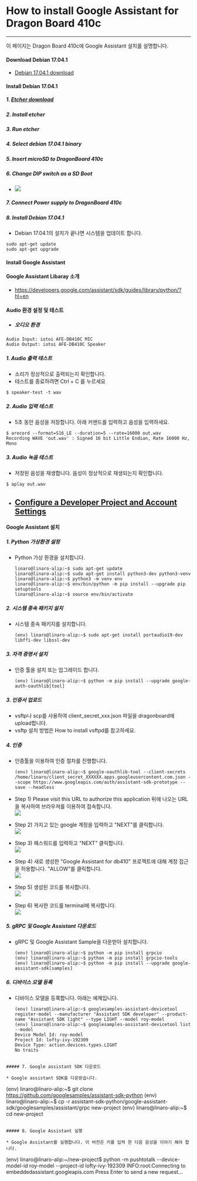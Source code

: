 # How to install Google Assistant for Dragon Board 410c

---

이 페이지는 Dragon Board 410c에 Google Assistant 설치를 설명합니다.

#### Download Debian 17.04.1

* [Debian 17.04.1 download](http://builds.96boards.org/releases/dragonboard410c/linaro/debian/17.04.1/dragonboard410c_sdcard_install_debian-246.zip)

#### Install Debian 17.04.1

##### 1. [Etcher download](https://etcher.io/)

##### 2. Install etcher

##### 3. Run etcher

##### 4. Select debian 17.04.1 binary

##### 5. Insert microSD to DragonBoard 410c

##### 6. Change DIP switch as a SD Boot

* ![](/assets/dragonBoard410c_junper_sdboot.png)

##### 7. Connect Power supply to DragonBoard 410c

##### 8. Install Debian 17.04.1
- Debian 17.04.1의 설치가 끝나면 시스템을 업데이트 합니다.
```
sudo apt-get update
sudo apt-get upgrade
```

#### Install Google Assistant

#### Google Assistant Libaray 소개
- https://developers.google.com/assistant/sdk/guides/library/python/?hl=en

#### Audio 환경 설정 및 테스트
- ##### 오디오 환경
```
Audio Input: iotoi AFE-DB410C MIC
Audio Output: iotoi AFE-DB410C Speaker
```

##### 1. Audio 출력 테스트
- 소리가 정상적으로 출력되는지 확인합니다.
- 테스트를 종료하려면 Ctrl + C 를 누르세요
```
$ speaker-test -t wav
```

##### 2. Audio 입력 테스트
- 5초 동안 음성을 저장합니다. 아래 커맨드를 입력하고 음성을 입력하세요.
```
$ arecord --format=S16_LE --duration=5 --rate=16000 out.wav
Recording WAVE 'out.wav' : Signed 16 bit Little Endian, Rate 16000 Hz, Mono
```
##### 3. Audio 녹음 테스트
- 저장된 음성을 재생합니다. 음성이 정상적으로 재생되는지 확인합니다.
```
$ aplay out.wav
```

* ## [Configure a Developer Project and Account Settings](https://developers.google.com/assistant/sdk/guides/library/python/embed/config-dev-project-and-account?hl=en)

#### Google Assistant 설치

##### 1. Python 가상환경 설정

* Python 가상 환경을 설치합니다.
  ```
  linaro@linaro-alip:~$ sudo apt-get update
  linaro@linaro-alip:~$ sudo apt-get install python3-dev python3-venv
  linaro@linaro-alip:~$ python3 -m venv env
  linaro@linaro-alip:~$ env/bin/python -m pip install --upgrade pip setuptools
  linaro@linaro-alip:~$ source env/bin/activate
  ```

##### 2. 시스템 종속 패키지 설치

* 시스템 종속 패키지를 설치합니다.

  ```
  (env) linaro@linaro-alip:~$ sudo apt-get install portaudio19-dev libffi-dev libssl-dev
  ```

##### 3. 자격 증명서 설치

* 인증 툴을 설치 또는 업그레이드 합니다.
  ```
  (env) linaro@linaro-alip:~$ python -m pip install --upgrade google-auth-oauthlib[tool]
  ```

##### 3. 인증서 업로드

* vsftp나 scp를 사용하여 client\_secret\_xxx.json 파일을 dragonboard에 upload합니다.
* vsftp 설치 방법은 How to install vsftpd를 참고하세요.

##### 4. 인증

* 인증툴을 이용하여 인증 절차를 진행합니다.

  ```
  (env) linaro@linaro-alip:~$ google-oauthlib-tool --client-secrets /home/linaro/client_secret_XXXXXX.apps.googleusercontent.com.json --scope https://www.googleapis.com/auth/assistant-sdk-prototype --save --headless
  ```

* Step 1\) Please visit this URL to authorize this application 뒤에 나오는 URL을 복사하여 브라우져를 이용하여 접속합니다.  
  ![](/assets/dragonBoard_google_assistant_step_1.png)

* Step 2\) 가지고 있는 google 계정을 입력하고 "NEXT"를 클릭합니다.  
  ![](/assets/dragonBoard_google_assistant_step_2.png)

* Step 3\)  패스워드를 입력하고 "NEXT" 클릭합니다.  
  ![](/assets/dragonBoard_google_assistant_step_3.png)

* Step 4\) 새로 생성한 "Google Assistant for db410" 프로젝트에 대해 계정 접근을 허용합니다. "ALLOW"를 클릭합니다.  
  ![](/assets/dragonBoard_google_assistant_step_4.png)

* Step 5\) 생성된 코드를 복사합니다.  
  ![](/assets/dragonBoard_google_assistant_step_5.png)

* Step 6\) 복사한 코드를 terminal에 복사합니다.  
  ![](/assets/dragonBoard_google_assistant_step_6.png)

##### 5. gRPC 및 Google Assistant 다운로드

* gRPC 및 Google Assistant Sample을 다운받아 설치합니다.
  ```
  (env) linaro@linaro-alip:~$ python -m pip install grpcio
  (env) linaro@linaro-alip:~$ python -m pip install grpcio-tools
  (env) linaro@linaro-alip:~$ python -m pip install --upgrade google-assistant-sdk[samples]
  ```

##### 6. 디바이스 모델 등록

* 디바이스 모델을 등록합니다. 아래는 예제입니다.  

  ```
  (env) linaro@linaro-alip:~$ googlesamples-assistant-devicetool register-model --manufacturer "Assistant SDK developer" --product-name "Assistant SDK light" --type LIGHT --model roy-model
  (env) linaro@linaro-alip:~$ googlesamples-assistant-devicetool list --model
  Device Model Id: roy-model
  Project Id: lofty-ivy-192309
  Device Type: action.devices.types.LIGHT
  No traits
```

##### 7. Google assistant SDK 다운로드

* Google assistant SDK을 다운받습니다.
  ```
  (env) linaro@linaro-alip:~$ git clone https://github.com/googlesamples/assistant-sdk-python
  (env) linaro@linaro-alip:~$ cp -r assistant-sdk-python/google-assistant-sdk/googlesamples/assistant/grpc new-project
  (env) linaro@linaro-alip:~$ cd new-project
  ```

##### 8. Google Assistant 실행

* Google Assistant를 실행합니다. 이 버전은 키를 입력 한 다음 음성을 이야기 해야 합니다.
  ```
  (env) linaro@linaro-alip:~/new-project$ python -m pushtotalk --device-model-id roy-model --project-id lofty-ivy-192309
  INFO:root:Connecting to embeddedassistant.googleapis.com
  Press Enter to send a new request...
  ```



